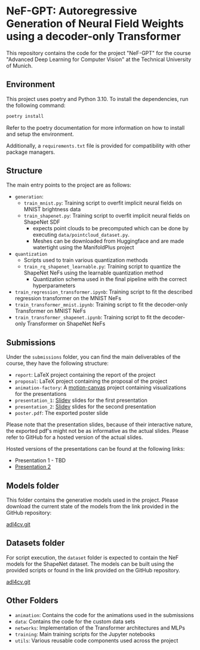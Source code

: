 # NeF-GPT: Autoregressive Generation of Neural Field Weights using a decoder-only Transformer

This repository contains the code for the project "NeF-GPT" for the course "Advanced Deep Learning for Computer Vision" at the Technical University of Munich.

## Environment

This project uses poetry and Python 3.10. To install the dependencies, run the following command:

```bash
poetry install
```

Refer to the poetry documentation for more information on how to install and setup the environment.

Additionally, a `requirements.txt` file is provided for compatibility with other package managers.

## Structure
The main entry points to the project are as follows:

- `generation`:
  - `train_mnist.py`: Training script to overfit implicit neural fields on MNIST brightness data
  - `train_shapenet.py`: Training script to overfit implicit neural fields on ShapeNet SDF 
    - expects point clouds to be precomputed which can be done by executing `data/pointcloud_dataset.py`. 
    - Meshes can be downloaded from Huggingface and are made watertight using the ManifoldPlus project
- `quantization`
  - Scripts used to train various quantization methods
  - `train_rq_shapenet_learnable.py`: Training script to quantize the ShapeNet NeFs using the learnable quantization method
    - Quantization schema used in the final pipeline with the correct hyperparameters
- `train_regression_transformer.ipynb`: Training script to fit the described regression transformer on the MNIST NeFs
- `train_transformer_mnist.ipynb`: Training script to fit the decoder-only Transformer on MNIST NeFs
- `train_transformer_shapenet.ipynb`: Training script to fit the decoder-only Transformer on ShapeNet NeFs

## Submissions

Under the `submissions` folder, you can find the main deliverables of the course, they have the following structure:
- `report`: LaTeX project containing the report of the project
- `proposal`: LaTeX project containing the proposal of the project
- `animation-factory`: A [motion-canvas](https://motioncanvas.io/) project containing visualizations for the presentations
- `presentation_1`: [Slidev](https://sli.dev/) slides for the first presentation
- `presentation_2`: [Slidev](https://sli.dev/) slides for the second presentation
- `poster.pdf`: The exported poster slide

Please note that the presentation slides, because of their interactive nature, the exported pdf's might not be as informative as the actual slides. Please refer to GitHub for a hosted version of the actual slides.

Hosted versions of the presentations can be found at the following links:
- Presentation 1 - TBD
- [Presentation 2](https://adl4cv-presentation-2.vercel.app)

## Models folder

This folder contains the generative models used in the project. Please download the current state of the models from the link provided in the GitHub repository:

[adl4cv.git](https://github.com/nef-gpt/adl4cv.git)

## Datasets folder

For script execution, the `dataset` folder is expected to contain the NeF models for the ShapeNet dataset. The models can be built using the provided scripts or found in the link provided on the GitHub repository.

[adl4cv.git](https://github.com/nef-gpt/adl4cv.git)

## Other Folders

- `animation`: Contains the code for the animations used in the submissions
- `data`: Contains the code for the custom data sets
- `networks`: Implementation of the Transformer architectures and MLPs
- `training`: Main training scripts for the Jupyter notebooks
- `utils`: Various reusable code components used across the project